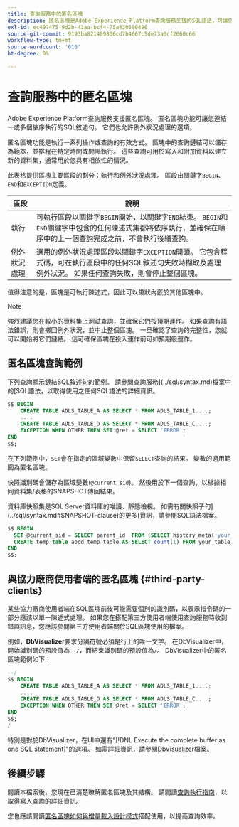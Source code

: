 ```yaml
---
title: 查詢服務中的匿名區塊
description: 匿名區塊是Adobe Experience Platform查詢服務支援的SQL語法，可讓您有效執行一系列查詢
exl-id: ec497475-9d2b-43aa-bcf4-75a430590496
source-git-commit: 9193ba821409806cd7b4667c5de73a0cf2660c66
workflow-type: tm+mt
source-wordcount: '616'
ht-degree: 0%

---
```


# 查詢服務中的匿名區塊

Adobe Experience Platform查詢服務支援匿名區塊。 匿名區塊功能可讓您連結一或多個依序執行的SQL敘述句。 它們也允許例外狀況處理的選項。

匿名區塊功能是執行一系列操作或查詢的有效方式。 區塊中的查詢鏈結可以儲存為範本，並排程在特定時間或間隔執行。 這些查詢可用於寫入和附加資料以建立新的資料集，通常用於您具有相依性的情況。

此表格提供區塊主要區段的劃分：執行和例外狀況處理。 區段由關鍵字`BEGIN`、`END`和`EXCEPTION`定義。

| 區段 | 說明 |
|---|---|
| 執行 | 可執行區段以關鍵字`BEGIN`開始，以關鍵字`END`結束。 `BEGIN`和`END`關鍵字中包含的任何陳述式集都將依序執行，並確保在順序中的上一個查詢完成之前，不會執行後續查詢。 |
| 例外狀況處理 | 選用的例外狀況處理區段以關鍵字`EXCEPTION`開頭。 它包含程式碼，可在執行區段中的任何SQL敘述句失敗時擷取及處理例外狀況。 如果任何查詢失敗，則會停止整個區塊。 |

值得注意的是，區塊是可執行陳述式，因此可以巢狀內嵌於其他區塊中。

>[!NOTE]
>
> 強烈建議您在較小的資料集上測試查詢，並確保它們按預期運作。 如果查詢有語法錯誤，則會擲回例外狀況，並中止整個區塊。 一旦確認了查詢的完整性，您就可以開始將它們鏈結。 這可確保區塊在投入運作前可如預期般運作。

## 匿名區塊查詢範例

下列查詢顯示鏈結SQL敘述句的範例。 請參閱查詢服務](../sql/syntax.md)檔案中的[SQL語法，以取得使用之任何SQL語法的詳細資訊。

```SQL
$$ BEGIN
    CREATE TABLE ADLS_TABLE_A AS SELECT * FROM ADLS_TABLE_1....;
    ....
    CREATE TABLE ADLS_TABLE_D AS SELECT * FROM ADLS_TABLE_C....; 
    EXCEPTION WHEN OTHER THEN SET @ret = SELECT 'ERROR';
END
$$;
```

在下列範例中，`SET`會在指定的區域變數中保留`SELECT`查詢的結果。 變數的適用範圍為匿名區塊。

快照識別碼會儲存為區域變數(`@current_sid`)。 然後用於下一個查詢，以根據相同資料集/表格的SNAPSHOT傳回結果。

資料庫快照集是SQL Server資料庫的唯讀、靜態檢視。 如需有關快照子句](../sql/syntax.md#SNAPSHOT-clause)的更多[資訊，請參閱SQL語法檔案。

```SQL
$$ BEGIN                                             
  SET @current_sid = SELECT parent_id  FROM (SELECT history_meta('your_table_name')) WHERE  is_current = true;
  CREATE temp table abcd_temp_table AS SELECT count(1) FROM your_table_name  SNAPSHOT SINCE @current_sid;                                                                                           
END
$$;
```

## 與協力廠商使用者端的匿名區塊 {#third-party-clients}

某些協力廠商使用者端在SQL區塊前後可能需要個別的識別碼，以表示指令碼的一部分應該以單一陳述式處理。 如果您在搭配第三方使用者端使用查詢服務時收到錯誤訊息，您應該參閱第三方使用者端關於SQL區塊使用的檔案。

例如，**DbVisualizer**&#x200B;要求分隔符號必須是行上的唯一文字。 在DbVisualizer中，開始識別碼的預設值為`--/`，而結束識別碼的預設值為`/`。 DbVisualizer中的匿名區塊範例如下：

```SQL
--/
$$ BEGIN
    CREATE TABLE ADLS_TABLE_A AS SELECT * FROM ADLS_TABLE_1....;
    ....
    CREATE TABLE ADLS_TABLE_D AS SELECT * FROM ADLS_TABLE_C....;
    EXCEPTION WHEN OTHER THEN SET @ret = SELECT 'ERROR';
END
$$;
/
```

特別是對於DbVisualizer，在UI中還有&quot;[!DNL Execute the complete buffer as one SQL statement]&quot;的選項。 如需詳細資訊，請參閱[DbVisualizer檔案](https://confluence.dbvis.com/display/UG120/Executing+Complex+Statements#ExecutingComplexStatements-UsingExecuteBuffer)。

## 後續步驟

閱讀本檔案後，您現在已清楚瞭解匿名區塊及其結構。 請閱讀[查詢執行指南](../best-practices/writing-queries.md)，以取得寫入查詢的詳細資訊。

您也應該閱讀[匿名區塊如何與增量載入設計模式](./incremental-load.md)搭配使用，以提高查詢效率。
